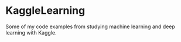 # KaggleLearning
Some of my code examples from studying machine learning and deep learning with Kaggle.
